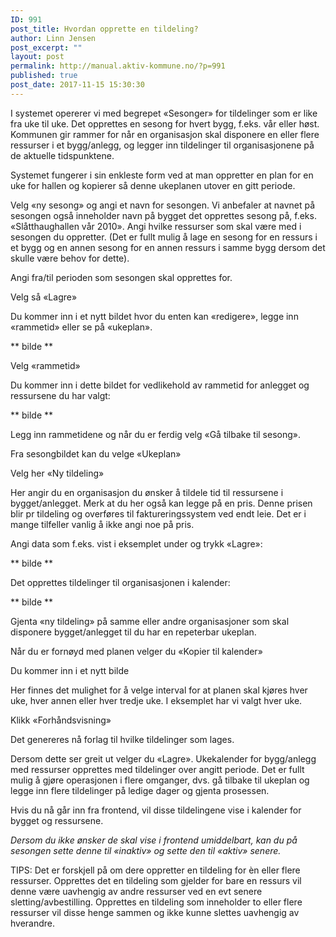```yaml
---
ID: 991
post_title: Hvordan opprette en tildeling?
author: Linn Jensen
post_excerpt: ""
layout: post
permalink: http://manual.aktiv-kommune.no/?p=991
published: true
post_date: 2017-11-15 15:30:30
---
```

I systemet opererer vi med begrepet «Sesonger» for tildelinger som er like fra uke til uke. Det opprettes en sesong for hvert bygg, f.eks. vår eller høst. Kommunen gir rammer for når en organisasjon skal disponere en eller flere ressurser i et bygg/anlegg, og legger inn tildelinger til organisasjonene på de aktuelle tidspunktene.

Systemet fungerer i sin enkleste form ved at man oppretter en plan for en uke for hallen og kopierer så denne ukeplanen utover en gitt periode.

Velg «ny sesong» og angi et navn for sesongen. Vi anbefaler at navnet på sesongen også inneholder navn på bygget det opprettes sesong på, f.eks. «Slåtthaughallen vår 2010». Angi hvilke ressurser som skal være med i sesongen du oppretter. (Det er fullt mulig å lage en sesong for en ressurs i et bygg og en annen sesong for en annen ressurs i samme bygg dersom det skulle være behov for dette).

Angi fra/til perioden som sesongen skal opprettes for.

Velg så «Lagre»

Du kommer inn i et nytt bildet hvor du enten kan «redigere», legge inn «rammetid» eller se på «ukeplan».

** bilde **

Velg «rammetid»

Du kommer inn i dette bildet for vedlikehold av rammetid for anlegget og ressursene du har valgt:

** bilde **

Legg inn rammetidene og når du er ferdig velg «Gå tilbake til sesong».

Fra sesongbildet kan du velge «Ukeplan»

Velg her «Ny tildeling»

Her angir du en organisasjon du ønsker å tildele tid til ressursene i bygget/anlegget. Merk at du her også kan legge på en pris. Denne prisen blir pr tildeling og overføres til faktureringssystem ved endt leie. Det er i mange tilfeller vanlig å ikke angi noe på pris.

Angi data som f.eks. vist i eksemplet under og trykk «Lagre»:

** bilde **

Det opprettes tildelinger til organisasjonen i kalender:

** bilde **

Gjenta «ny tildeling» på samme eller andre organisasjoner som skal disponere bygget/anlegget til du har en repeterbar ukeplan.

Når du er fornøyd med planen velger du «Kopier til kalender»

Du kommer inn i et nytt bilde

Her finnes det mulighet for å velge interval for at planen skal kjøres hver uke, hver annen eller hver tredje uke. I eksemplet har vi valgt hver uke.

Klikk «Forhåndsvisning»

Det genereres nå forlag til hvilke tildelinger som lages.

Dersom dette ser greit ut velger du «Lagre». Ukekalender for bygg/anlegg med ressurser opprettes med tildelinger over angitt periode. Det er fullt mulig å gjøre operasjonen i flere omganger, dvs. gå tilbake til ukeplan og legge inn flere tildelinger på ledige dager og gjenta prosessen.

Hvis du nå går inn fra frontend, vil disse tildelingene vise i kalender for bygget og ressursene.

<em>Dersom du ikke ønsker de skal vise i frontend umiddelbart, kan du på sesongen sette denne til «inaktiv» og sette den til «aktiv» senere.</em>

TIPS: Det er forskjell på om dere oppretter en tildeling for èn eller flere ressurser. Opprettes det en tildeling som gjelder for bare en ressurs vil denne være uavhengig av andre ressurser ved en evt senere sletting/avbestilling. Opprettes en tildeling som inneholder to eller flere ressurser vil disse henge sammen og ikke kunne slettes uavhengig av hverandre.